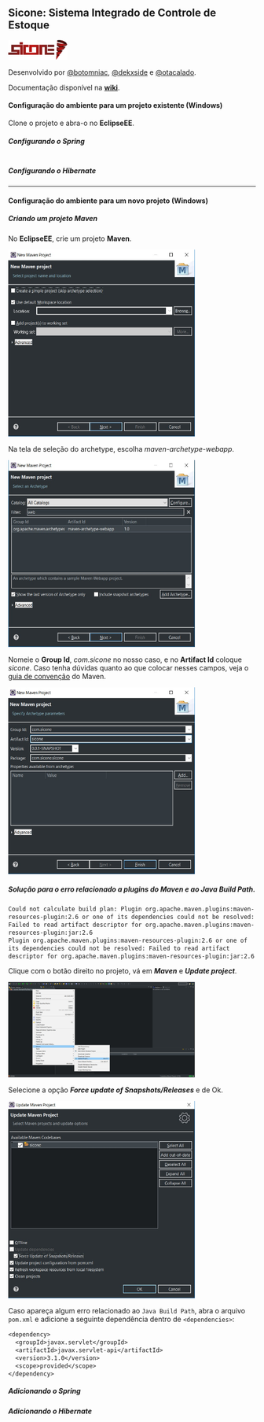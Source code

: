 ## Sicone: Sistema Integrado de Controle de Estoque 
<img src="Misc/sicone_logo.png" alt="Sicone" width="120" height="40">

Desenvolvido por [@botomniac](https://github.com/botomniac), [@dekxside](https://github.com/dekxside) e [@otacalado](https://github.com/otacalado).

Documentação disponível na [**wiki**](https://github.com/dekxside/StockpileDrySlept/wiki).

#### Configuração do ambiente para um projeto existente (Windows)

Clone o projeto e abra-o no **EclipseEE**.

##### Configurando o Spring

````

````

##### Configurando o Hibernate


    
------

#### Configuração do ambiente para um novo projeto (Windows)

##### Criando um projeto Maven

No **EclipseEE**, crie um projeto **Maven**.

<img src="Misc/g1.jpg" alt="Img1" width="380" height="380">

Na tela de seleção do archetype, escolha *maven-archetype-webapp*.

<img src="Misc/g2.jpg" alt="Img2" width="380" height="380">

Nomeie o **Group Id**, *com.sicone* no nosso caso, e no **Artifact Id** coloque *sicone*. Caso tenha dúvidas quanto ao que colocar nesses campos, veja o [guia de convenção](https://maven.apache.org/guides/mini/guide-naming-conventions.html) do Maven.

<img src="Misc/g3.jpg" alt="Img3" width="380" height="380">

##### Solução para o erro relacionado a plugins do Maven e ao Java Build Path.
````
Could not calculate build plan: Plugin org.apache.maven.plugins:maven-resources-plugin:2.6 or one of its dependencies could not be resolved: Failed to read artifact descriptor for org.apache.maven.plugins:maven-resources-plugin:jar:2.6
Plugin org.apache.maven.plugins:maven-resources-plugin:2.6 or one of its dependencies could not be resolved: Failed to read artifact descriptor for org.apache.maven.plugins:maven-resources-plugin:jar:2.6
````

Clique com o botão direito no projeto, vá em ***Maven*** e ***Update project***.

<img src="Misc/e1.jpg" alt="e1" width=380 heigth=380>

Selecione a opção ***Force update of Snapshots/Releases*** e de Ok.

<img src="Misc/e2.jpg" alt="e1" width=380 heigth=380>

Caso apareça algum erro relacionado ao `Java Build Path`, abra o arquivo `pom.xml` e adicione a seguinte dependência dentro de `<dependencies>`:
````
<dependency>
  <groupId>javax.servlet</groupId>
  <artifactId>javax.servlet-api</artifactId>
  <version>3.1.0</version>
  <scope>provided</scope>
</dependency>
 ````

##### Adicionando o Spring

##### Adicionando o Hibernate
